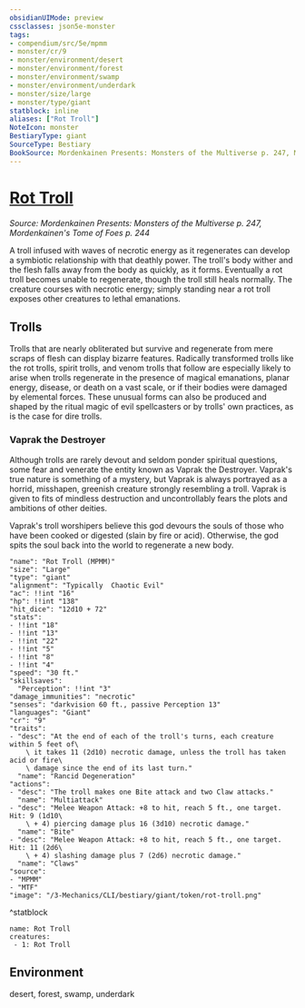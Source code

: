 ```yaml
---
obsidianUIMode: preview
cssclasses: json5e-monster
tags:
- compendium/src/5e/mpmm
- monster/cr/9
- monster/environment/desert
- monster/environment/forest
- monster/environment/swamp
- monster/environment/underdark
- monster/size/large
- monster/type/giant
statblock: inline
aliases: ["Rot Troll"]
NoteIcon: monster
BestiaryType: giant
SourceType: Bestiary
BookSource: Mordenkainen Presents: Monsters of the Multiverse p. 247, Mordenkainen's Tome of Foes p. 244
---
```

# [Rot Troll](3-Mechanics\CLI\bestiary\giant/rot-troll-mpmm.md)
*Source: Mordenkainen Presents: Monsters of the Multiverse p. 247, Mordenkainen's Tome of Foes p. 244*  

A troll infused with waves of necrotic energy as it regenerates can develop a symbiotic relationship with that deathly power. The troll's body wither and the flesh falls away from the body as quickly, as it forms. Eventually a rot troll becomes unable to regenerate, though the troll still heals normally. The creature courses with necrotic energy; simply standing near a rot troll exposes other creatures to lethal emanations.

## Trolls

Trolls that are nearly obliterated but survive and regenerate from mere scraps of flesh can display bizarre features. Radically transformed trolls like the rot trolls, spirit trolls, and venom trolls that follow are especially likely to arise when trolls regenerate in the presence of magical emanations, planar energy, disease, or death on a vast scale, or if their bodies were damaged by elemental forces. These unusual forms can also be produced and shaped by the ritual magic of evil spellcasters or by trolls' own practices, as is the case for dire trolls.

### Vaprak the Destroyer

Although trolls are rarely devout and seldom ponder spiritual questions, some fear and venerate the entity known as Vaprak the Destroyer. Vaprak's true nature is something of a mystery, but Vaprak is always portrayed as a horrid, misshapen, greenish creature strongly resembling a troll. Vaprak is given to fits of mindless destruction and uncontrollably fears the plots and ambitions of other deities.

Vaprak's troll worshipers believe this god devours the souls of those who have been cooked or digested (slain by fire or acid). Otherwise, the god spits the soul back into the world to regenerate a new body.

```statblock
"name": "Rot Troll (MPMM)"
"size": "Large"
"type": "giant"
"alignment": "Typically  Chaotic Evil"
"ac": !!int "16"
"hp": !!int "138"
"hit_dice": "12d10 + 72"
"stats":
- !!int "18"
- !!int "13"
- !!int "22"
- !!int "5"
- !!int "8"
- !!int "4"
"speed": "30 ft."
"skillsaves":
  "Perception": !!int "3"
"damage_immunities": "necrotic"
"senses": "darkvision 60 ft., passive Perception 13"
"languages": "Giant"
"cr": "9"
"traits":
- "desc": "At the end of each of the troll's turns, each creature within 5 feet of\
    \ it takes 11 (2d10) necrotic damage, unless the troll has taken acid or fire\
    \ damage since the end of its last turn."
  "name": "Rancid Degeneration"
"actions":
- "desc": "The troll makes one Bite attack and two Claw attacks."
  "name": "Multiattack"
- "desc": "Melee Weapon Attack: +8 to hit, reach 5 ft., one target. Hit: 9 (1d10\
    \ + 4) piercing damage plus 16 (3d10) necrotic damage."
  "name": "Bite"
- "desc": "Melee Weapon Attack: +8 to hit, reach 5 ft., one target. Hit: 11 (2d6\
    \ + 4) slashing damage plus 7 (2d6) necrotic damage."
  "name": "Claws"
"source":
- "MPMM"
- "MTF"
"image": "/3-Mechanics/CLI/bestiary/giant/token/rot-troll.png"
```
^statblock

```encounter-table
name: Rot Troll
creatures:
 - 1: Rot Troll
```

## Environment

desert, forest, swamp, underdark